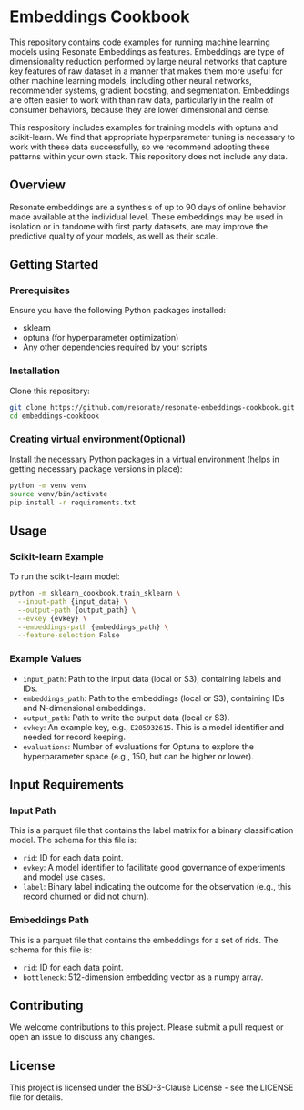 
# Embeddings Cookbook

This repository contains code examples for running machine learning models using Resonate Embeddings as features. Embeddings are type of dimensionality reduction performed by large neural networks that capture key features of raw dataset in a manner that makes them more useful for other machine learning models, including other neural networks, recommender systems, gradient boosting, and segmentation. Embeddings are often easier to work with than raw data, particularly in the realm of consumer behaviors, because they are lower dimensional and dense.

This respository includes examples for training models with optuna and scikit-learn. We find that appropriate hyperparameter tuning is necessary to work with these data successfully, so we recommend adopting these patterns within your own stack.
This repository does not include any data.

## Overview

Resonate embeddings are a synthesis of up to 90 days of online behavior made available at the individual level. 
These embeddings may be used in isolation or in tandome with first party datasets, are may improve the predictive quality of your models, as well as their scale.

## Getting Started

### Prerequisites

Ensure you have the following Python packages installed:

- sklearn
- optuna (for hyperparameter optimization)
- Any other dependencies required by your scripts

### Installation

Clone this repository:

```bash
git clone https://github.com/resonate/resonate-embeddings-cookbook.git
cd embeddings-cookbook
```
### Creating virtual environment(Optional)

Install the necessary Python packages in a virtual environment (helps in getting necessary package versions in place):

```bash
python -m venv venv
source venv/bin/activate
pip install -r requirements.txt
```

## Usage

### Scikit-learn Example

To run the scikit-learn model:

```bash
python -m sklearn_cookbook.train_sklearn \
  --input-path {input_data} \
  --output-path {output_path} \
  --evkey {evkey} \
  --embeddings-path {embeddings_path} \
  --feature-selection False
```

### Example Values

- `input_path`: Path to the input data (local or S3), containing labels and IDs.
- `embeddings_path`: Path to the embeddings (local or S3), containing IDs and N-dimensional embeddings.
- `output_path`: Path to write the output data (local or S3).
- `evkey`: An example key, e.g., `E205932615`. This is a model identifier and needed for record keeping.
- `evaluations`: Number of evaluations for Optuna to explore the hyperparameter space (e.g., 150, but can be higher or lower).

## Input Requirements

### Input Path

This is a parquet file that contains the label matrix for a binary classification model. The schema for this file is:

- `rid`: ID for each data point.
- `evkey`: A model identifier to facilitate good governance of experiments and model use cases.
- `label`: Binary label indicating the outcome for the observation (e.g., this record churned or did not churn).

### Embeddings Path

This is a parquet file that contains the embeddings for a set of rids. The schema for this file is:

- `rid`: ID for each data point.
- `bottleneck`: 512-dimension embedding vector as a numpy array.

## Contributing

We welcome contributions to this project. Please submit a pull request or open an issue to discuss any changes.

## License

This project is licensed under the BSD-3-Clause License - see the LICENSE file for details.
